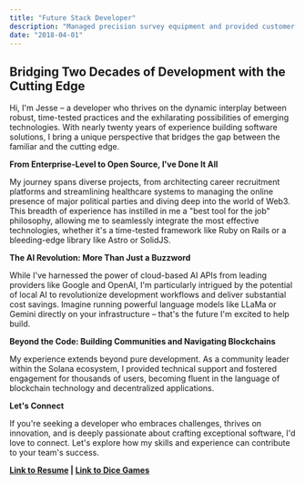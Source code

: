 ```yaml
---
title: "Future Stack Developer"
description: "Managed precision survey equipment and provided customer service."
date: "2018-04-01"
---
```


## Bridging Two Decades of Development with the Cutting Edge

Hi, I'm Jesse – a developer who thrives on the dynamic interplay between robust, time-tested practices and the exhilarating possibilities of emerging technologies. With nearly twenty years of experience building software solutions, I bring a unique perspective that bridges the gap between the familiar and the cutting edge.

**From Enterprise-Level to Open Source, I've Done It All**

My journey spans diverse projects, from architecting career recruitment platforms and streamlining healthcare systems to managing the online presence of major political parties and diving deep into the world of Web3.  This breadth of experience has instilled in me a "best tool for the job" philosophy, allowing me to seamlessly integrate the most effective technologies, whether it's a time-tested framework like Ruby on Rails or a bleeding-edge library like Astro or SolidJS.

**The AI Revolution: More Than Just a Buzzword**

While I've harnessed the power of cloud-based AI APIs from leading providers like Google and OpenAI, I'm particularly intrigued by the potential of local AI to revolutionize development workflows and deliver substantial cost savings. Imagine running powerful language models like LLaMa or Gemini directly on your infrastructure – that's the future I'm excited to help build.

**Beyond the Code: Building Communities and Navigating Blockchains**

My experience extends beyond pure development. As a community leader within the Solana ecosystem, I provided technical support and fostered engagement for thousands of users, becoming fluent in the language of blockchain technology and decentralized applications.

**Let's Connect**

If you're seeking a developer who embraces challenges, thrives on innovation, and is deeply passionate about crafting exceptional software, I'd love to connect. Let's explore how my skills and experience can contribute to your team's success.

**[Link to Resume](resume2.md) | [Link to Dice Games](/portfolio)**
